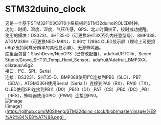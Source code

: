 # STM32duino_clock
这是一个基于STM32F103C8T6小系统板的STM32duino的OLED时钟。  
功能：时间、温度、湿度、气压传感，GPS、北斗时间校正，校时成功提醒。  
使用的模块：DS3231、SHT35-D（可更换SHT3X系列内任意型号）、BMP388、ATGM336H（可更换NEO-M8N）、0.96寸 12864 OLED显示屏（理论上可更换u8g2支持同样分辨率的其他显示屏）、无源蜂鸣器。  
库里面包含：SlashDevin/NeoGPS（已修改配置）、adafruit/RTClib、Seeed-Studio/Grove_SHT31_Temp_Humi_Sensor、adafruit/Adafruit_BMP3XX、olikraus/u8g2  
接口：I²C、SPI、Serial  
连接：DS3231、SHT35-D、BMP388使用I²C连接到PB6（SLC）、PB7（SDA），ATGM336H使用Serial（Serial1）连接到PA9（RX）、PA10（TX），OLED使用SPI连接到PB11（D0）,PB10（D1）,PA7（CS）,PB0（DC）,PB1（RES），蜂鸣器使用GPIO（PWM）连接到PA0。  
![image](https://wiki.stm32duino.com/images/thumb/a/ae/Bluepillpinout.gif/700px-Bluepillpinout.gif)  
![image](https://github.com/M0Sheng/STM32duino_clock/blob/master/image/%E9%A2%84%E8%A7%88.png）  
